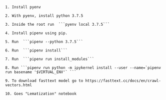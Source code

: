     1. Install pyenv

    2. With pyenv, install python 3.7.5

    3. Inside the root run  ```pyenv local 3.7.5```

    4. Install pipenv using pip.

    5. Run  ```pipenv --python 3.7.5```

    6. Run  ```pipenv install```

    7. Run  ```pipenv run install_modules```
    
    8. Run ```pipenv run python -m ipykernel install --user --name=`pipenv run basename '$VIRTUAL_ENV'` ```

    9. To download fasttext model go to https://fasttext.cc/docs/en/crawl-vectors.html

    10. Goes "Lematization" notebook


